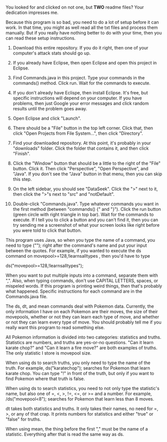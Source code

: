 You looked for and clicked on not one, but **TWO** readme files? Your dedication impresses me. 

Because this program is so bad, you need to do a lot of setup before it can work. In that time, you might as well read all the txt files and process them manually.  But if you really have nothing better to do with your time, then you can read these setup instructions. 
1. Download this entire repository. If you do it right, then one of your computer's attack stats should go up. 
2. If you already have Eclipse, then open Eclipse and open this project in Eclipse. 
3. Find Commands.java in this project. Type your commands in the commands() method. Click run. Wait for the commands to execute. 

2. If you don't already have Eclispe, then install Eclipse. It's free, but specific instructions will depend on your computer. If you have problems, then just Google your error messages and click random results until the problem goes away. 
3. Open Eclipse and click "Launch". 
4. There should be a "File" button in the top left corner. Click that, then click "Open Projects from File System...", then click "Directory". 
5. Find your downloaded repository. At this point, it's probably in your "downloads" folder. Click the folder that contains it, and then click "Finish". 
6. Click the "Window" button that should be a little to the right of the "File" button. Click it. Then click "Perspective", "Open Perspective", and "Java". If you don't see the "Java" button in that menu, then you can skip this step. 
7. On the left sidebar, you should see "DataSeek". Click the ">" next to it, then click the ">"s next to "src" and "notDefault". 
8. Double-click "Commands.java". Type whatever commands you want in the first method (between "commands() {" and "}"). Click the run button (green circle with right triangle in top bar). Wait for the commands to execute. 
If I tell you to click a button and you can't find it, then you can try sending me a screenshot of what your screen looks like right before you were told to click that button. 

This program uses Java, so when you type the name of a command, you need to type (""); right after the command's name and put your input between the quotes. For example, if you wanted to execute the ds command on movepool>=128,!learnsalltypes , then you'd have to type 

ds("movepool>=128,!learnsalltypes");

When you want to put multiple inputs into a command, separate them with ",". Also, when typing commands, don't use CAPITAL LETTERS, spaces, or mispeled words. If this program is printing weird things, then that's probably what happened. Specific instructions for each command are in the Commands.java file. 

The ds, dt, and mean commands deal with Pokemon data. Currently, the only information I have on each Pokemon are their moves, the size of their movepools, whether or not they can learn each type of move, and whether or not they can learn every type of move. You should probably tell me if you really want this program to read something else. 

All Pokemon information is divided into two categories: statistics and truths. Statistics are numbers, and truths are yes-or-no questions. "Can it learn karate chop?" and "Can it learn a fire move?" are both examples of truths. The only statistic I store is movepool size. 

When using ds to search truths, you only need to type the name of the truth. For example, ds("karatechop"); searches for Pokemon that learn karate chop. You can type "!" in front of the truth, but only if you want to find Pokemon where that truth is false. 

When using ds to search statistics, you need to not only type the statistic's name, but also one of =, <, >, !=, <=, or >= and a number. For example, /ds("movepool<8"); searches for Pokemon that learn less than 8 moves. 

dt takes both statistics and truths. It only takes their names, no need for =, >, or any of that crap. It prints numbers for statistics and either "true" or "false" for truths. 

When using mean, the thing before the first "," must be the name of a statistic. Everything after that is read the same way as ds. 

